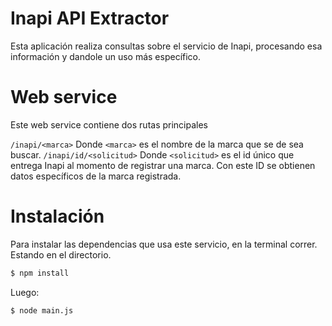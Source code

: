 # Inapi API Extractor

Esta aplicación realiza consultas sobre el servicio de Inapi, procesando esa información y dandole un uso más específico.

# Web service

Este web service contiene dos rutas principales

`/inapi/<marca>` Donde `<marca>` es el nombre de la marca que se de sea buscar.
`/inapi/id/<solicitud>` Donde `<solicitud>` es el id único que entrega Inapi al momento de registrar una marca.
Con este ID se obtienen datos específicos de la marca registrada.

# Instalación

Para instalar las dependencias que usa este servicio, en la terminal correr. Estando en el directorio.

```sh
$ npm install
```

Luego:

```sh
$ node main.js
```
